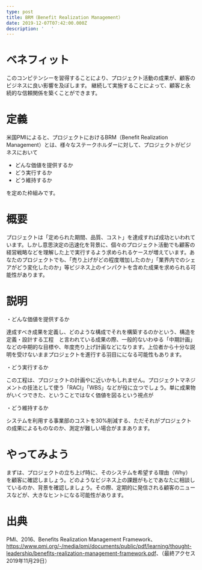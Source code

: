```yaml
---
type: post
title: BRM（Benefit Realization Management）
date: 2019-12-07T07:42:00.000Z
description: ' 　'
---
```

# ベネフィット

このコンピテンシーを習得することにより、プロジェクト活動の成果が、顧客のビジネスに良い影響を及ぼします。
継続して実施することによって、顧客と永続的な信頼関係を築くことができます。

# 定義

米国PMIによると、プロジェクトにおけるBRM（Benefit Realization Management）とは、様々なステークホルダーに対して、プロジェクトがビジネスにおいて

* どんな価値を提供するか
* どう実行するか
* どう維持するか

を定めた枠組みです。

# 概要　

プロジェクトは「定められた期間、品質、コスト」を達成すれば成功といわれています。しかし意思決定の迅速化を背景に、個々のプロジェクト活動でも顧客の経営戦略などを理解した上で実行するよう求められるケースが増えています。あなたのプロジェクトでも、「売り上げがどの程度増加したのか」「業界内でのシェアがどう変化したのか」等ビジネス上のインパクトを含めた成果を求められる可能性があります。

# 説明

・どんな価値を提供するか

達成すべき成果を定義し、どのような構成でそれを構築するのかという、構造を定義・設計する工程　と言われている成果の際、一般的ないわゆる「中期計画」などの中期的な目標や、年度売り上げ計画などになります。上位者から十分な説明を受けないままプロジェクトを進行する羽目にになる可能性もあります。

・どう実行するか

この工程は、プロジェクトの計画やに近いかもしれません。プロジェクトマネジメントの技法として使う「RACI」「WBS」などが役に立つでしょう。単に成果物がいくつできた、ということではなく価値を図るという視点が

・どう維持するか

システムを利用する事業部のコストを30%削減する、ただそれがプロジェクトの成果によるものなのか、測定が難しい場合がままあります。

# やってみよう

まずは、プロジェクトの立ち上げ時に、そのシステムを希望する理由（Why）を顧客に確認しましょう。どのようなビジネス上の課題がもとであなたに相談しているのか、背景を確認しましょう。その際、定期的に発信される顧客のニュースなどが、大きなヒントになる可能性があります。

# 出典

PMI、2016、Benefits Realization Management Framework、<https://www.pmi.org/-/media/pmi/documents/public/pdf/learning/thought-leadership/benefits-realization-management-framework.pdf>、（最終アクセス2019年11月29日）
